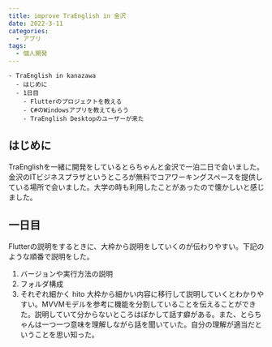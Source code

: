 ```yaml
---
title: improve TraEnglish in 金沢
date: 2022-3-11
categories:
  - アプリ
tags:
  - 個人開発
---
```


```
- TraEnglish in kanazawa
  - はじめに
  - 1日目
    - Flutterのプロジェクトを教える
    - C#のWindowsアプリを教えてもらう
    - TraEnglish Desktopのユーザーが来た
```

## はじめに

TraEnglishを一緒に開発をしているとらちゃんと金沢で一泊二日で会いました。金沢のITビジネスプラザというところが無料でコアワーキングスペースを提供している場所で会いました。大学の時も利用したことがあったので懐かしいと感じました。

## 一日目

Flutterの説明をするときに、大枠から説明をしていくのが伝わりやすい。下記のような順番で説明をした。

1. バージョンや実行方法の説明
2. フォルダ構成
3. それぞれ細かく
hito
大枠から細かい内容に移行して説明していくとわかりやすい。MVVMモデルを参考に機能を分割していることを伝えることができた。説明していて分からないところはぼかして話す癖がある。また、とらちゃんは一つ一つ意味を理解しながら話を聞いていた。自分の理解が適当だということを思い知った。
